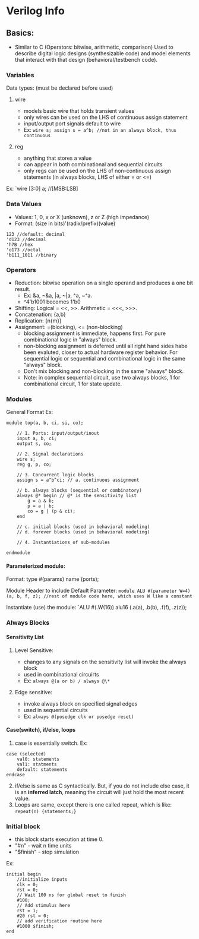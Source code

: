 # Verilog Info

## Basics:

- Similar to C (Operators: bitwise, arithmetic, comparison) Used to describe digital logic designs (synthesizable code) and model elements that interact with that design (behavioral/testbench code).

### Variables

Data types: (must be declared before used)

1. wire
    - models basic wire that holds transient values
    - only wires can be used on the LHS of continuous assign statement
    - input/output port signals default to wire
    - Ex: `wire s; assign s = a^b; //not in an always block, thus continuous`

2. reg
    - anything that stores a value
    - can appear in both combinational and sequential circuits
    - only regs can be used on the LHS of non-continuous assign statements (in always blocks, LHS of either = or <=)

Ex: `wire [3:0] a; //[MSB:LSB]

### Data Values

- Values: 1, 0, x or X (unknown), z or Z (high impedance)
- Format: (size in bits)'(radix/prefix)(value)
```
123 //default: decimal
'd123 //decimal
'h7B //hex
'o173 //octal
'b111_1011 //binary
```

### Operators

- Reduction: bitwise operation on a single operand and produces a one bit result.
    - Ex: &a, ~&a, |a, ~|a, ^a, ~^a. 
    - ^4'b1001 becomes 1'b0
- Shifting: Logical = <<, >>. Arithmetic = <<<, >>>.
- Concatenation: {a,b}
- Replication: {n{m}}
- Assignment: =(blocking), <= (non-blocking)
    - blocking assignment is immediate, happens first. For pure combinational logic in "always" block.
    - non-blocking assignment is deferred until all right hand sides habe been evaluted, closer to actual hardware register behavior. For sequential logic or sequential and combinational logic in the same "always" block.
    - Don't mix blocking and non-blocking in the same "always" block.
    - Note: in complex sequential circuit, use two always blocks, 1 for combinational circuit, 1 for state update.

### Modules

General Format Ex: 

```
module top(a, b, ci, si, co);
    
    // 1. Ports: input/output/inout
    input a, b, ci;
    output s, co;

    // 2. Signal declarations
    wire s;
    reg g, p, co;
    
    // 3. Concurrent logic blocks
    assign s = a^b^ci; // a. continuous assignment

    // b. always blocks (sequential or combinatory)
    always @* begin // @* is the sensitivity list
        g = a & b;
        p = a | b;
        co = g | (p & ci);
    end

    // c. initial blocks (used in behavioral modeling)
    // d. forever blocks (used in behavioral modeling)

    // 4. Instantiations of sub-modules

endmodule

```

#### Parameterized module:

Format: type #(params) name (ports);

Module Header to include Default Parameter: `module ALU #(parameter W=4) (a, b, f, z); //rest of module code here, which uses W like a constant`

Instantiate (use) the module: `ALU #(.W(16)) alu16 (.a(a), .b(b), .f(f), .z(z));


### Always Blocks

#### Sensitivity List

1. Level Sensitive: 
    - changes to any signals on the sensitivity list will invoke the always block
    - used in combinational circuirts
    - Ex: `always @(a or b) / always @\*`

2. Edge sensitive:
    - invoke always block on specified signal edges
    - used in sequential circuits
    - Ex: `always @(posedge clk or posedge reset)`

#### Case(switch), if/else, loops 

1. case is essentially switch. Ex: 

```
case (selected)
    val0: statements
    val1: statments
    default: statements
endcase
```

2. if/else is same as C syntactically. But, if you do not include else case, it is an **inferred latch**, meaning the circuit will just hold the most recent value.
3. Loops are same, except there is one called repeat, which is like: `repeat(n) {statements;}`

### Initial block

- this block starts execution at time 0. 
- "#n" - wait n time units
- "$finish" - stop simulation

Ex:
```
initial begin
    //initialize inputs
    clk = 0;
    rst = 0;
    // Wait 100 ns for global reset to finish
    #100;
    // Add stimulus here
    rst = 1;
    #20 rst = 0;
    // add verification routine here
    #1000 $finish;
end
```
